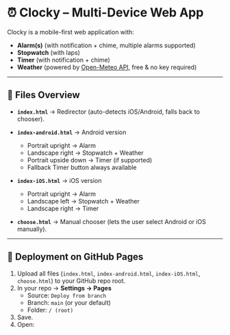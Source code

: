 # ⏰ Clocky – Multi-Device Web App

Clocky is a mobile-first web application with:

- **Alarm(s)** (with notification + chime, multiple alarms supported)
- **Stopwatch** (with laps)
- **Timer** (with notification + chime)
- **Weather** (powered by [Open-Meteo API](https://open-meteo.com/), free & no key required)

---

## 📂 Files Overview

- **`index.html`** → Redirector (auto-detects iOS/Android, falls back to chooser).
- **`index-android.html`** → Android version  
  - Portrait upright → Alarm  
  - Landscape right → Stopwatch + Weather  
  - Portrait upside down → Timer (if supported)  
  - Fallback Timer button always available  

- **`index-iOS.html`** → iOS version  
  - Portrait upright → Alarm  
  - Landscape left → Stopwatch + Weather  
  - Landscape right → Timer  

- **`choose.html`** → Manual chooser (lets the user select Android or iOS manually).  

---

## 🚀 Deployment on GitHub Pages

1. Upload all files (`index.html`, `index-android.html`, `index-iOS.html`, `choose.html`) to your GitHub repo root.
2. In your repo → **Settings → Pages**  
   - Source: `Deploy from branch`  
   - Branch: `main` (or your default)  
   - Folder: `/ (root)`  
3. Save.  
4. Open:  
